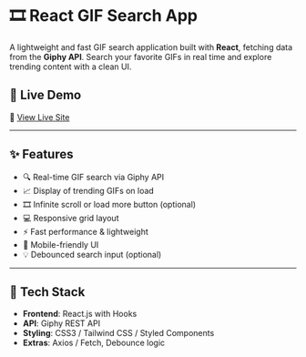 # 🎞️ React GIF Search App

A lightweight and fast GIF search application built with **React**, fetching data from the **Giphy API**. Search your favorite GIFs in real time and explore trending content with a clean UI.

## 🚀 Live Demo

🔗 [View Live Site](https://react-giff-app.netlify.app/)

---

## ✨ Features

- 🔍 Real-time GIF search via Giphy API  
- 📈 Display of trending GIFs on load  
- 🎞️ Infinite scroll or load more button (optional)  
- 💻 Responsive grid layout  
- ⚡ Fast performance & lightweight  
- 📱 Mobile-friendly UI  
- 💡 Debounced search input (optional)

---

## 🔧 Tech Stack

- **Frontend**: React.js with Hooks  
- **API**: Giphy REST API  
- **Styling**: CSS3 / Tailwind CSS / Styled Components  
- **Extras**: Axios / Fetch, Debounce logic



